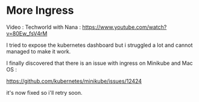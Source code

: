 # More Ingress

Video : Techworld with Nana : https://www.youtube.com/watch?v=80Ew_fsV4rM

I tried to expose the kubernetes dashboard but i struggled a lot and cannot managed to make it work.

I finally discovered that there is an issue with ingress on Minikube and Mac OS : 

https://github.com/kubernetes/minikube/issues/12424

it's now fixed so i'll retry soon.
